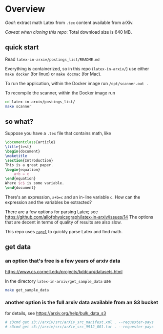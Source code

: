 # Overview
_Goal_: extract math Latex from `.tex` content available from arXiv. 

_Caveat when cloning this repo_: Total download size is 640 MB. 

## quick start

Read `latex-in-arxiv/postings_list/README.md`

Everything is containerized, so in this repo (`latex-in-arxiv/`) use
either `make docker` (for linux) or `make docmac` (for Mac). 

To run the application, within the Docker image run `/opt/scanner.out .`

To recompile the scanner, within the Docker image run
```bash
cd latex-in-arxiv/postings_list/
make scanner
```

## so what?

Suppose you have a `.tex` file that contains math, like
```latex
\documentclass{article}
\title{test}
\begin{document}
\maketitle
\section{Introduction}
This is a great paper.
\begin{equation}
    a+b = c
\end{equation}
Where $c$ is some variable.
\end{document}
```
There's an expression, `a+b=c` and an in-line variable `c`. 
How can the expression and the variables be extracted? 

There are a few options for parsing Latex; see <https://github.com/allofphysicsgraph/latex-in-arxiv/issues/14>
The options that are decent in terms of quality of results are also slow.

This repo uses [`ragel`](https://www.colm.net/open-source/ragel/) to quickly parse Latex and find math. 

## get data

### an option that's free is a few years of arxiv data
<https://www.cs.cornell.edu/projects/kddcup/datasets.html>

In the directory `latex-in-arxiv/get_sample_data` use
```bash
make get_sample_data
```

### another option is the full arxiv data available from an S3 bucket
for details, see <https://arxiv.org/help/bulk_data_s3>
```bash
# s3cmd get s3://arxiv/src/arXiv_src_manifest.xml . --requester-pays  
# s3cmd get s3://arxiv/src/arXiv_src_9912_001.tar . --requester-pays  
```


